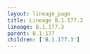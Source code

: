 ```yaml
---
layout: lineage_page
title: Lineage B.1.177.3
lineage: B.1.177.3
parent: B.1.177
children: ['B.1.177.3']
---
```

